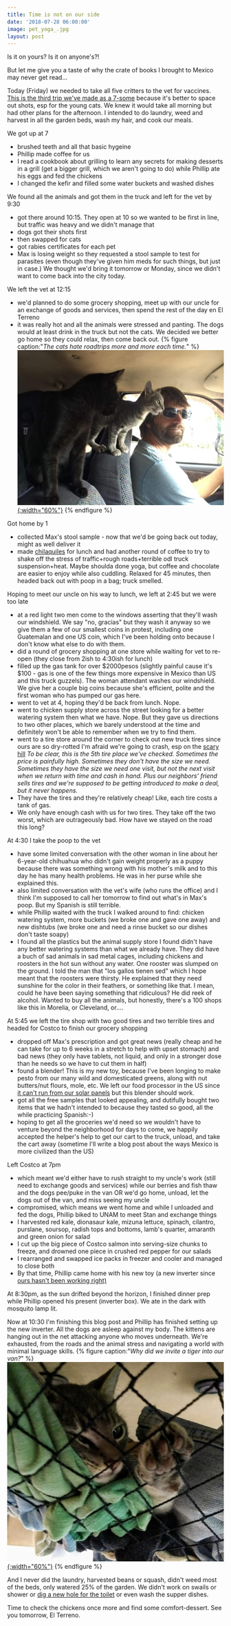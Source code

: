 ```yaml
---
title: Time is not on our side
date: '2018-07-28 06:00:00'
image: pet_yoga_.jpg
layout: post
---
```


Is it on yours? Is it on anyone's?!

But let me give you a taste of why the crate of books I brought to Mexico may never get read...

Today (Friday) we needed to take all five critters to the vet for vaccines. [This is the third trip we've made as a 7-some](https://reverdecer.annalisagross.com/2018/07/09/family-trip/) because it's better to space out shots, esp for the young cats. We knew it would take all morning but had other plans for the afternoon. I intended to do laundry, weed and harvest in all the garden beds, wash my hair, and cook our meals.

We got up at 7
* brushed teeth and all that basic hygeine
* Phillip made coffee for us
* I read a cookbook about grilling to learn any secrets for making desserts in a grill (get a bigger grill, which we aren't going to do) while Phillip ate his eggs and fed the chickens
* I changed the kefir and filled some water buckets and washed dishes

We found all the animals and got them in the truck and left for the vet by 9:30
* got there around 10:15. They open at 10 so we wanted to be first in line, but traffic was heavy and we didn't manage that
* dogs got their shots first
* then swapped for cats
* got rabies certificates for each pet
* Max is losing weight so they requested a stool sample to test for parasites (even though they've given him meds for such things, but just in case.) We thought we'd bring it tomorrow or Monday, since we didn't want to come back into the city today.

We left the vet at 12:15
* we'd planned to do some grocery shopping, meet up with our uncle for an exchange of goods and services, then spend the rest of the day en El Terreno
* it was really hot and all the animals were stressed and panting. The dogs would at least drink in the truck but not the cats. We decided we better go home so they could relax, then come back out.
{% figure caption:"*The cats hate roadtrips more and more each time.*" %}
[![](/images/cats_truck_.jpg){:width="60%"}](/images/cats_truck.jpg)
{% endfigure %}

Got home by 1
* collected Max's stool sample - now that we'd be going back out today, might as well deliver it
* made [chilaquiles](https://reverdecer.annalisagross.com/2018/07/04/chilaquiles/) for lunch and had another round of coffee to try to shake off the stress of traffic+rough roads+terrible odl truck suspension+heat. Maybe shoulda done yoga, but coffee and chocolate are easier to enjoy while also cuddling. Relaxed for 45 minutes, then headed back out with poop in a bag;  truck smelled.

Hoping to meet our uncle on his way to lunch, we left at 2:45 but we were too late
* at a red light two men come to the windows asserting that they'll wash our windshield. We say "no, gracias" but they wash it anyway so we give them a few of our smallest coins in protest, including one Guatemalan and one US coin, which I've been holding onto  because I don't know what else to do with them.
* did a round of grocery shopping at one store while waiting for vet to re-open (they close from 2ish to 4:30ish for lunch)
* filled up the gas tank for over $2000pesos (slightly painful cause it's $100 - gas is one of the few things more expensive in Mexico than US and this truck guzzels). The woman attendant washes our windshield. We give her a couple big coins because she's efficient, polite and the first woman who has pumped our gas here.
* went to vet at 4, hoping they'd be back from lunch. Nope.
* went to chicken supply store across the street looking for a better watering system then what we have. Nope. But they gave us directions to two other places, which we barely understood at the time and definitely won't be able to remember when we try to find them.
* went to a tire store around the corner to check out new truck tires since ours are so dry-rotted I'm afraid we're going to crash, esp on the [scary hill](https://reverdecer.annalisagross.com/2018/07/22/the-right-to-roam/)
*To be clear, this is the 5th tire place we've checked. Sometimes the price is painfully high. Sometimes they don't have the size we need. Sometimes they have the size we need one visit, but not the next visit when we return with time and cash in hand. Plus our neighbors' friend sells tires and we're supposed to be getting introduced to make a deal, but it never happens.*
* They have the tires and they're relatively cheap! Like, each tire costs a tank of gas.
* We only have enough cash with us for two tires. They take off the two worst, which are outrageously bad. How have we stayed on the road this long?

At 4:30 I take the poop to the vet
* have some limited conversation with the other woman in line about her 6-year-old chihuahua who didn't gain weight properly as a puppy because there was something wrong with his mother's milk and to this day he has many health problems. He was in her purse while she explained this.
* also limited conversation with the vet's wife (who runs the office) and I think I'm supposed to call her tomorrow to find out what's in Max's poop. But my Spanish is still terrible.
* while Phillip waited with the truck I walked around to find: chicken watering system, more buckets (we broke one and gave one away) and new dishtubs (we broke one and need a rinse bucket so our dishes don't taste soapy)
* I found all the plastics but the animal supply store I found didn't have any better watering systems than what we already have. They did have a buch of sad animals in sad metal cages, including chickens and roosters in the hot sun without any water. One rooster was slumped on the ground. I told the man that "los gallos tienen sed" which I hope meant that the roosters were thirsty. He explained that they need sunshine for the color in their feathers, or something like that. I mean, could he have been saying something that ridiculous? He did reek of alcohol. Wanted to buy all the animals, but honestly, there's a 100 shops like this in Morelia, or Cleveland, or....

At 5:45 we left the tire shop with two good tires and two terrible tires and headed for Costco to finish our grocery shopping
* dropped off Max's prescription and got great news (really cheap and he can take for up to 6 weeks in a stretch to help with upset stomach) and bad news (they only have tablets, not liquid, and only in a stronger dose than he needs so we have to cut them in half)
* found a blender! This is my new toy, because I've been longing to make pesto from our many wild and domesticated greens, along with nut butters/nut flours, mole, etc. We left our food processor in the US since [it can't run from our solar panels](https://reverdecer.annalisagross.com/2018/07/20/electricity/) but this blender should work.
* got all the free samples that looked appealing, and dutifully bought two items that we hadn't intended to because they tasted so good, all the while practicing Spanish:-)
* hoping to get all the groceries we'd need so we wouldn't have to venture beyond the neighborhood for days to come, we happily accepted the helper's help to get our cart to the truck, unload, and take the cart away (sometime I'll write a blog post about the ways Mexico is more civilized than the US)

Left Costco at 7pm
* which meant we'd either have to rush straight to my uncle's work (still need to exchange goods and services) while our berries and fish thaw and the dogs pee/puke in the van OR we'd go home, unload, let the dogs out of the van, and miss seeing my uncle
* compromised, which means we went home and while I unloaded and fed the dogs, Phillip biked to UNAM to meet Stan and exchange things
* I harvested red kale, dionasaur kale, mizuna lettuce, spinach, cilantro, purslane, soursop, radish tops and bottoms, lamb's quarter, amaranth and green onion for salad
* I cut up the big piece of Costco salmon into serving-size chunks to freeze, and drowned one piece in crushed red pepper for our salads
* I rearranged and swapped ice packs in freezer and cooler and managed to close both
* By that time, Phillip came home with his new toy (a new inverter since [ours hasn't been working right)](https://reverdecer.annalisagross.com/2018/07/20/electricity/)

At 8:30pm, as the sun drifted beyond the horizon, I finished dinner prep while Phillip opened his present (inverter box). We ate in the dark with mosquito lamp lit.

Now at 10:30 I'm finishing this blog post and Phillip has finished setting up the new inverter. All the dogs are asleep against my body. The kittens are hanging out in the net attacking anyone who moves underneath. We're exhausted, from the roads and the animal stress and navigating a world with minimal language skills.
{% figure caption:"*Why did we invite a tiger into our van?*" %}
[![](/images/gris_net_.jpg){:width="60%"}](/images/gris_net.jpg)
{% endfigure %}

And I never did the laundry, harvested beans or squash, didn't weed most of the beds, only watered 25% of the garden. We didn't work on swails or shower or [dig a new hole for the toilet](https://reverdecer.annalisagross.com/2018/04/20/pup-tent/) or even wash the supper dishes.

Time to check the chickens once more and find some comfort-dessert. See you tomorrow, El Terreno.